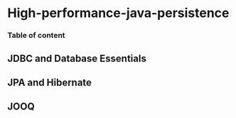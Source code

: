 # High-performance-java-persistence

### Table of content
## JDBC and Database Essentials 
## JPA and Hibernate 
## JOOQ

